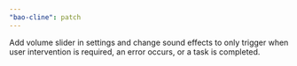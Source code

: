 ```yaml
---
"bao-cline": patch
---
```


Add volume slider in settings and change sound effects to only trigger when user intervention is required, an error occurs, or a task is completed.
